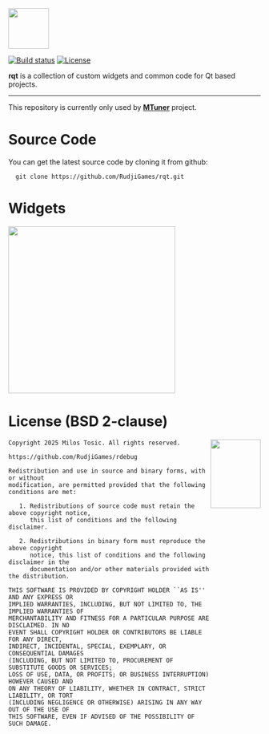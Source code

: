 <img height="81" src="https://rudji.com/img/lib/rqt.svg"/>

[![Build status](https://ci.appveyor.com/api/projects/status/i27a8sx7x48pp4w9?svg=true)](https://ci.appveyor.com/project/milostosic/rqt-i9oly)
[![License](https://img.shields.io/badge/license-BSD--2%20clause-blue.svg)](https://github.com/RudjiGames/rqt/blob/master/LICENSE)

**rqt** is a collection of custom widgets and common code for Qt based projects.

---

This repository is currently only used by [**MTuner**](https://github.com/RudjiGames/MTuner) project.

Source Code
======

You can get the latest source code by cloning it from github:

      git clone https://github.com/RudjiGames/rqt.git 

Widgets
======

<img src="https://github.com/milostosic/rqt/blob/master/resources/rqt_assert.png" height="333">

License (BSD 2-clause)
======

<a href="http://opensource.org/licenses/BSD-2-Clause" target="_blank">
<img align="right" src="https://opensource.org/wp-content/uploads/2022/10/osi-badge-dark.svg" width="100" height="137">
</a>

	Copyright 2025 Milos Tosic. All rights reserved.
	
	https://github.com/RudjiGames/rdebug
	
	Redistribution and use in source and binary forms, with or without
	modification, are permitted provided that the following conditions are met:
	
	   1. Redistributions of source code must retain the above copyright notice,
	      this list of conditions and the following disclaimer.
	
	   2. Redistributions in binary form must reproduce the above copyright
	      notice, this list of conditions and the following disclaimer in the
	      documentation and/or other materials provided with the distribution.
	
	THIS SOFTWARE IS PROVIDED BY COPYRIGHT HOLDER ``AS IS'' AND ANY EXPRESS OR
	IMPLIED WARRANTIES, INCLUDING, BUT NOT LIMITED TO, THE IMPLIED WARRANTIES OF
	MERCHANTABILITY AND FITNESS FOR A PARTICULAR PURPOSE ARE DISCLAIMED. IN NO
	EVENT SHALL COPYRIGHT HOLDER OR CONTRIBUTORS BE LIABLE FOR ANY DIRECT,
	INDIRECT, INCIDENTAL, SPECIAL, EXEMPLARY, OR CONSEQUENTIAL DAMAGES
	(INCLUDING, BUT NOT LIMITED TO, PROCUREMENT OF SUBSTITUTE GOODS OR SERVICES;
	LOSS OF USE, DATA, OR PROFITS; OR BUSINESS INTERRUPTION) HOWEVER CAUSED AND
	ON ANY THEORY OF LIABILITY, WHETHER IN CONTRACT, STRICT LIABILITY, OR TORT
	(INCLUDING NEGLIGENCE OR OTHERWISE) ARISING IN ANY WAY OUT OF THE USE OF
	THIS SOFTWARE, EVEN IF ADVISED OF THE POSSIBILITY OF SUCH DAMAGE. 
